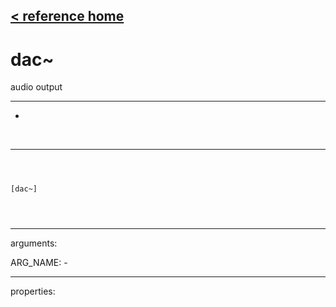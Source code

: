 [< reference home](index.html)
---

# dac~


audio output

---

-
<br>


---


```



[dac~]


            
```

---
arguments:

ARG_NAME: -<br>

---
properties:


